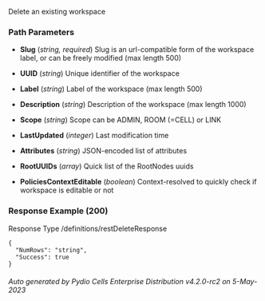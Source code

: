 






 
Delete an existing workspace  


### Path Parameters

 - **Slug** (_string, required_) Slug is an url-compatible form of the workspace label, or can be freely modified (max length 500)

 - **UUID** (_string_) Unique identifier of the workspace

 - **Label** (_string_) Label of the workspace (max length 500)

 - **Description** (_string_) Description of the workspace (max length 1000)

 - **Scope** (_string_) Scope can be ADMIN, ROOM (=CELL) or LINK

 - **LastUpdated** (_integer_) Last modification time

 - **Attributes** (_string_) JSON-encoded list of attributes

 - **RootUUIDs** (_array_) Quick list of the RootNodes uuids

 - **PoliciesContextEditable** (_boolean_) Context-resolved to quickly check if workspace is editable or not




### Response Example (200)
Response Type /definitions/restDeleteResponse

```
{
  "NumRows": "string",
  "Success": true
}
```




###### Auto generated by Pydio Cells Enterprise Distribution v4.2.0-rc2 on 5-May-2023
